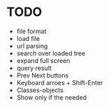 # TODO

* file format
* load file
* url parsing
* search over loaded tree
* expand full screen
* query result
* Prev Next buttons
* Keyboard arroes + Shift-Enter
* Classes-objects
* Show only if the needed